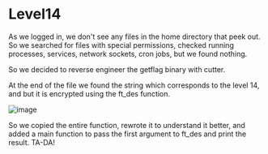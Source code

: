 # Level14

As we logged in, we don't see any files in the home directory that peek out.
So we searched for files with special permissions, checked running processes, services, network sockets, cron jobs, but we found nothing.

So we decided to reverse engineer the getflag binary with cutter.

At the end of the file we found the string which corresponds to the level 14, and  but it is encrypted using the ft_des function.

![image](https://user-images.githubusercontent.com/29956389/93334876-e48ac700-f825-11ea-8d3a-0146df8a9feb.png)

So we copied the entire function, rewrote it to understand it better, and added a main function to pass the first argument to ft_des and print the result. TA-DA!
